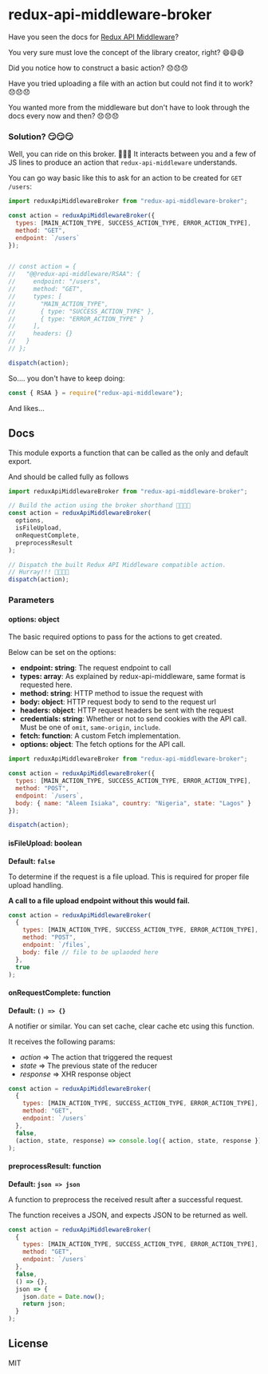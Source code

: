# redux-api-middleware-broker

Have you seen the docs for
[Redux API Middleware](https://www.npmjs.com/package/redux-api-middleware)?

You very sure must love the concept of the library creator, right? 😄😄😄

Did you notice how to construct a basic action? 😞😞😞

Have you tried uploading a file with an action but could not find it to work? 😞😞😞

You wanted more from the middleware but don't have to look through the docs
every now and then? 😞😞😞

### Solution? 😏😏😏

Well, you can ride on this broker. 🚀🚀🚀
It interacts between you and a few of JS lines to produce an action that `redux-api-middleware` understands.

You can go way basic like this to ask for an action to be created for
`GET /users`:

```js
import reduxApiMiddlewareBroker from "redux-api-middleware-broker";

const action = reduxApiMiddlewareBroker({
  types: [MAIN_ACTION_TYPE, SUCCESS_ACTION_TYPE, ERROR_ACTION_TYPE],
  method: "GET",
  endpoint: `/users`
});


// const action = {
//   "@@redux-api-middleware/RSAA": {
//     endpoint: "/users",
//     method: "GET",
//     types: [
//       "MAIN_ACTION_TYPE",
//       { type: "SUCCESS_ACTION_TYPE" },
//       { type: "ERROR_ACTION_TYPE" }
//     ],
//     headers: {}
//   }
// };

dispatch(action);
```

So.... you don't have to keep doing: 

```js
const { RSAA } = require("redux-api-middleware");
```

And likes...

## Docs

This module exports a function that can be called as the only and default
export.

And should be called fully as follows

```js
import reduxApiMiddlewareBroker from "redux-api-middleware-broker";

// Build the action using the broker shorthand 💪💪💪💪
const action = reduxApiMiddlewareBroker(
  options,
  isFileUpload,
  onRequestComplete,
  preprocessResult
);

// Dispatch the built Redux API Middleware compatible action.
// Hurray!!! 💃💃💃💃
dispatch(action);
```

### Parameters

#### options: object

The basic required options to pass for the actions to get created.

Below can be set on the options:

- **endpoint: string**: The request endpoint to call
- **types: array**: As explained by redux-api-middleware, same format is
  requested here.
- **method: string**: HTTP method to issue the request with
- **body: object**: HTTP request body to send to the request url
- **headers: object**: HTTP request headers be sent with the request
- **credentials: string**: Whether or not to send cookies with the API call. Must be one of `omit`, `same-origin`, `include`.
- **fetch: function**: A custom Fetch implementation.
- **options: object**: The fetch options for the API call. 

```js
import reduxApiMiddlewareBroker from "redux-api-middleware-broker";

const action = reduxApiMiddlewareBroker({
  types: [MAIN_ACTION_TYPE, SUCCESS_ACTION_TYPE, ERROR_ACTION_TYPE],
  method: "POST",
  endpoint: `/users`,
  body: { name: "Aleem Isiaka", country: "Nigeria", state: "Lagos" }
});

dispatch(action);
```

#### isFileUpload: boolean

**Default: `false`**

To determine if the request is a file upload. This is required for proper file
upload handling.

**A call to a file upload endpoint without this would fail.**

```js
const action = reduxApiMiddlewareBroker(
  {
    types: [MAIN_ACTION_TYPE, SUCCESS_ACTION_TYPE, ERROR_ACTION_TYPE],
    method: "POST",
    endpoint: `/files`,
    body: file // file to be uplaoded here
  },
  true
);
```

#### onRequestComplete: function

**Default: `() => {}`**

A notifier or similar. You can set cache, clear cache etc using this function.

It receives the following params:

- _action_ => The action that triggered the request
- _state_ => The previous state of the reducer
- _response_ => XHR response object

```js
const action = reduxApiMiddlewareBroker(
  {
    types: [MAIN_ACTION_TYPE, SUCCESS_ACTION_TYPE, ERROR_ACTION_TYPE],
    method: "GET",
    endpoint: `/users`
  },
  false,
  (action, state, response) => console.log({ action, state, response })
);
```

#### preprocessResult: function

**Default: `json => json`**

A function to preprocess the received result after a successful request.

The function receives a JSON, and expects JSON to be returned as well.

```js
const action = reduxApiMiddlewareBroker(
  {
    types: [MAIN_ACTION_TYPE, SUCCESS_ACTION_TYPE, ERROR_ACTION_TYPE],
    method: "GET",
    endpoint: `/users`
  },
  false,
  () => {},
  json => {
    json.date = Date.now();
    return json;
  }
);
```

## License

MIT
